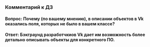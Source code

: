 ### Комментарий к ДЗ

#### Вопрос: Почему (по вашему мнению), в описании объектов в Vk оказались поля, которых не было в вашем классе?

#### Ответ: Бэкграунд разработчкиов Vk дает им возможность более детально описывать объекты для конкретного ПО.
